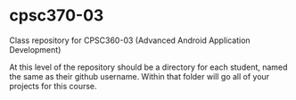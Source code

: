# cpsc370-03
Class repository for CPSC360-03 (Advanced Android Application Development)

At this level of the repository should be a directory for each student, named the same as their github username. Within that folder will go all of your projects for this course.
